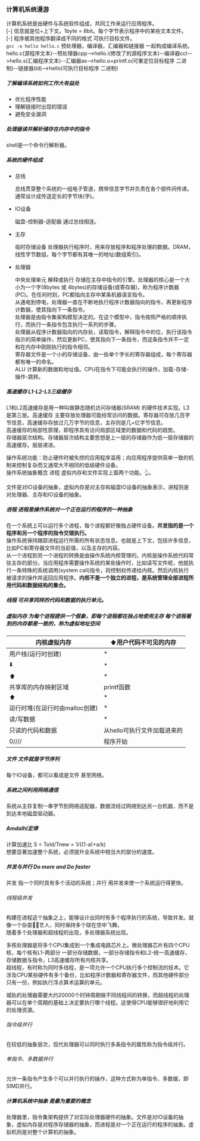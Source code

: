 ### 计算机系统漫游
计算机系统是由硬件与系统软件组成，共同工作来运行应用程序。<br>
[-] 信息就是位+上下文。1byte = 8bit。每个字节表示程序中的某些文本文件。<br>
[-] 程序被其他程序翻译成不同的格式 可执行目标文件。<br>
`gcc -o hello hello.c` 预处理器，编译器，汇编器和链接器 一起构成编译系统。<br>
hello.c(源程序文本)--预处理器cpp-->hello.i(修改了的源程序文本)--编译器ccl-->hello.s(汇编程序文本)--汇编器as-->hello.o+printf.o(可重定位目标程序 二进制)--链接器(ld)-->hello(可执行目标程序 二进制)<br>

##### 了解编译系统如何工作大有益处
* 优化程序性能
* 理解链接时出现的错误
* 避免安全漏洞

##### 处理器读并解析储存在内存中的指令
shell是一个命令行解析器。

##### 系统的硬件组成
* 总线

    总线贯穿整个系统的一组电子管道，携带信息字节并负责在各个部件间传递。通常设计成传送定长的字节块(字)。
* IO设备

    磁盘-控制器-适配器 通过总线相连。
* 主存

    临时存储设备 处理器执行程序时，用来存放程序和程序处理的数据。DRAM，线性字节数组，每个字节都有其唯一的地址(数组索引)。
* 处理器

    中央处理单元 解释或执行 存储在主存中指令的引擎。处理器的核心是一个大小为一个字(8bytes 或 4bytes)的存储设备(或寄存器)，称为程序计数器(PC)。在任何时刻，PC都指向主存中某条机器语言指令。<br>
    从通电到停电，处理器一直在不断地执行程序计数器指向的指令，再更新程序计数器，使其指向下一条指令。<br>
    处理器是由指令集架构模型决定的。在这个模型中，指令按照严格的顺序执行，而执行一条指令包含执行一系列的步骤。<br>
    处理器从程序计数器指向的内存处，读取指令，解释指令中的位，执行该指令指示的简单操作，然后更新PC，使其指向下一条指令，而这条指令并不一定和在内存中刚刚执行的指令相邻。<br>
    寄存器文件是一个小的存储设备，由一些单个字长的寄存器组成，每个寄存器都有唯一的命名。<br>
    ALU 计算新的数据和地址值。CPU在指令下可能会执行的操作，加载-存储-操作-跳转。<br>

##### 高速缓存 L1-L2-L3三级缓存
L1和L2高速缓存是用一种叫做静态随机访问存储器(SRAM) 的硬件技术实现。L3是第三层。高速缓存 主要存放处理器可能经常访问的数据。寄存器可存放几百字节信息，高速缓存存放过几万字节的信息，主存则是几+亿字节信息。<br>
高速缓存的局部性原理，即程序具有访问局部区域里的数据和代码的趋势。<br>
存储器层次结构。存储器层次结构主要思想是上一层的存储器作为低一层存储器的高速缓存。层层递进。<br>

操作系统功能：防止硬件时被失控的应用程序滥用；向应用程序提供简单一致的机制来控制复杂而又通常大不相同的低级硬件设备。<br>
操作系统抽象概念 进程 虚拟内存和文件实现上面两个功能。👆。<br>

文件是对IO设备的抽象，虚拟内存是对主存和磁盘IO设备的抽象表示，进程则是对处理器、主存和IO设备的抽象。<br>

##### 进程 进程是操作系统对一个正在运行的程序的一种抽象
在一个系统上可以运行多个进程，每个进程都好像独占硬件设备。**并发指的是一个程序和另一个程序的指令交错执行。**<br>
操作系统保持跟踪进程运行所需的所有状态信息。也就是上下文，包括许多信息，比如PC和寄存器文件的当前值，以及主存的内容。<br>
从一个进程到另一个进程的转换是由操作系统内核管理的。内核是操作系统代码常驻主存的部分。当应用程序需要操作系统的某些操作时，比如读写文件呢，他就执行一条特殊的系统调用(system call)指令，将控制权传递给内核。然后内核执行被请求的操作并返回应用程序。**内核不是一个独立的进程，是系统管理全部进程所用代码和数据结构的集合。**<br>

##### 线程 可共享同样的代码和数据的执行单元。
##### 虚拟内存 为每个进程提供一个假象，即每个进程都在独占地使用主存 每个进程看到的内存都是一致的，称为虚拟地址空间
|内核虚拟内存|⬆️用户代码不可见的内存|
|--|--|
|用户栈(运行时创建)|*|
|⬇️|*|
|⬆️|*|
|共享库的内存映射区域|printf函数|
|⬆️|*|
|运行时堆(在运行时由malloc创建)|*|
|读/写数据|*|
|只读的代码和数据|从hello可执行文件加载进来的|
|0////|程序开始|

##### 文件 文件就是字节序列
每个IO设备，都可以看成是文件 甚至网络。

##### 系统之间利用网络通信
系统从主存复制一串字节到网络适配器，数据流经过网络到达另一台机器，而不是到达本地磁盘驱动器。<br>

##### Amdalhl定律
计算加速比 S = Told/Tnew = 1/((1-a)+a/k)<br>
想要显著加速整个系统，必须提升全系统中相当大的部分的速度。<br>

##### 并发与并行 Do more and Do faster
并发 指一个同时具有多个活动的系统；并行 用并发来使一个系统运行得更快。<br>
###### 线程级并发
构建在进程这个抽象之上，能够设计出同时有多个程序执行的系统，导致并发。就像一个杂耍🤹‍♀️艺人，同时保持多个球在空中飞舞。<br>
随着多个处理器和超线程的出现，多处理器系统出现。<br>

多核处理器是将多个CPU集成到一个集成电路芯片上。微处理器芯片有四个CPU核，每个核有L1-两部分 一部分存储数据，一部分存储指令和L2-统一高速缓存，存储数据与指令，L3高速缓存所有内核共享。<br>
超线程，有时称为同时多线程，是一项允许一个CPU执行多个控制流的技术。它涉及CPU某些硬件有多个备份，比如程序计数器和寄存器文件，而其他硬件部分只有一份，例如执行浮点算术运算的单元。<br>

城轨的处理器需要大约20000个时钟周期做不同线程间的转换，而超线程的处理器可以在单个周期的基础上决定要执行哪个线程。这使得CPU能够很好地利用它的处理资源。<br>

###### 指令级并行
在较低的抽象层次，现代处理器可以同时执行多条指令的属性称为指令级并行。

###### 单指令、多数据并行
允许一条指令产生多个可以并行执行的操作，这种方式称为单指令、多数据，即SIMD并行。

##### 计算机系统中抽象 是最为重要的概念
处理器里，指令集架构提供了对实际处理器硬件的抽象。文件是对IO设备的抽象，虚拟内存是对程序存储器的抽象，而进程是对一个正在运行的程序的抽象。虚拟机则是对整个计算机的抽象。
